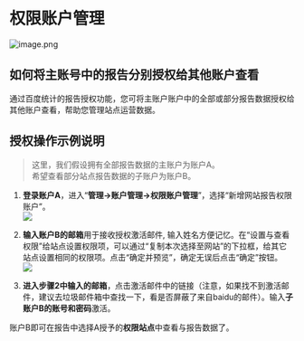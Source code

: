 # 权限账户管理

![image.png](https://upload-images.jianshu.io/upload_images/11485868-8d7bdf3da14c0b41.png?imageMogr2/auto-orient/strip%7CimageView2/2/w/1240)

<div class="help-center-list-content">
                    <h2>如何将主账号中的报告分别授权给其他账户查看</h2>
                    <div class="help-center-list-content-detail"><p>通过百度统计的报告授权功能，您可将主账户账户中的全部或部分报告数据授权给其他账户查看，帮助您管理站点运营数据。</p>



<h2 id="授权操作示例说明">授权操作示例说明</h2>

<blockquote>
  <p>这里，我们假设拥有全部报告数据的主账户为账户A。 <br>
  希望查看部分站点报告数据的子账户为账户B。</p>
</blockquote>

<ol>
<li><p><strong>登录账户A</strong>，进入“<strong>管理-&gt;账户管理-&gt;权限账户管理</strong>”，选择“新增网站报告权限账户”。 <br>
<img src="http://mtj.baidu.com/static/article/image/tongji/%E4%BD%BF%E7%94%A8%E6%8C%87%E5%8D%97/%E8%B4%A6%E6%88%B7%E7%AE%A1%E7%90%86/%E5%A4%9A%E8%B4%A6%E6%88%B7%E5%85%B3%E8%81%94/1%E4%BD%BF%E7%94%A8%E6%8C%87%E5%8D%97_%E7%BB%9F%E8%AE%A1%E8%AE%BE%E7%BD%AE_%E5%A6%82%E4%BD%95%E6%8E%88%E6%9D%83%E5%85%B6%E5%AE%83%E8%B4%A6%E6%88%B7%E6%9F%A5%E7%9C%8B%E6%9C%AC%E8%B4%A6%E6%88%B7%E7%9A%84%E6%8A%A5%E5%91%8A_V0_yumingzhen/media/image1.png"></p></li>
<li><p><strong>输入账户B的邮箱</strong>用于接收授权激活邮件, 输入姓名方便记忆。在“设置与查看权限”给站点设置权限项，可以通过“复制本次选择至网站”的下拉框，给其它站点设置相同的权限项。点击“确定并预览”，确定无误后点击“确定”按钮。 <br>
<img src="http://mtj.baidu.com/static/article/image/tongji/%E4%BD%BF%E7%94%A8%E6%8C%87%E5%8D%97/%E8%B4%A6%E6%88%B7%E7%AE%A1%E7%90%86/%E5%A4%9A%E8%B4%A6%E6%88%B7%E5%85%B3%E8%81%94/1%E4%BD%BF%E7%94%A8%E6%8C%87%E5%8D%97_%E7%BB%9F%E8%AE%A1%E8%AE%BE%E7%BD%AE_%E5%A6%82%E4%BD%95%E6%8E%88%E6%9D%83%E5%85%B6%E5%AE%83%E8%B4%A6%E6%88%B7%E6%9F%A5%E7%9C%8B%E6%9C%AC%E8%B4%A6%E6%88%B7%E7%9A%84%E6%8A%A5%E5%91%8A_V0_yumingzhen/media/image2.png"></p></li>
<li><p><strong>进入步骤2中输入的邮箱</strong>，点击激活邮件中的链接（注意，如果找不到激活邮件，建议去垃圾邮件箱中查找一下，看是否屏蔽了来自baidu的邮件）。输入<strong>子账户B的账号和密码</strong>激活。</p></li>
</ol>

<p>账户B即可在报告中选择A授予的<strong>权限站点</strong>中查看与报告数据了。</p></div>
</div>
